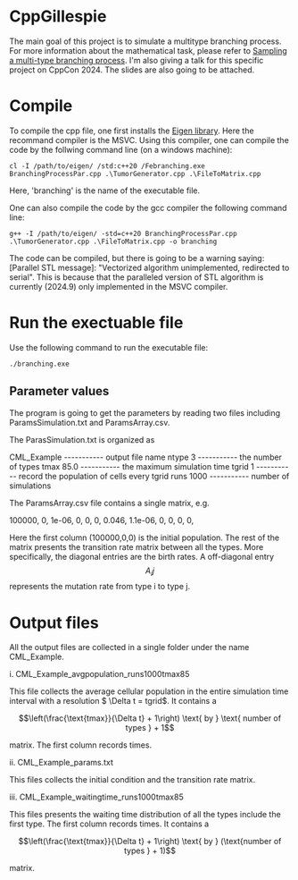 # CppGillespie
The main goal of this project is to simulate a multitype branching process. For more information about the mathematical task, please refer to [Sampling a multi-type branching process](GillespieAlg.md). I'm also giving a talk for this specific project on CppCon 2024. The slides are also going to be attached.

# Compile
To compile the cpp file, one first installs the [Eigen library](https://eigen.tuxfamily.org/index.php?title=Main_Page). Here the recommand compiler is the MSVC. Using this compiler, one can compile the code by the follwing command line (on a windows machine):

    cl -I /path/to/eigen/ /std:c++20 /Febranching.exe BranchingProcessPar.cpp .\TumorGenerator.cpp .\FileToMatrix.cpp

Here, 'branching' is the name of the executable file. 

One can also compile the code by the gcc compiler the following command line:

    g++ -I /path/to/eigen/ -std=c++20 BranchingProcessPar.cpp .\TumorGenerator.cpp .\FileToMatrix.cpp -o branching 

The code can be compiled, but there is going to be a warning saying: [Parallel STL message]: "Vectorized algorithm unimplemented, redirected to serial". This is because that the paralleled version of STL algorithm is currently (2024.9) only implemented in the MSVC compiler.

# Run the exectuable file

Use the following command to run the executable file:

    ./branching.exe

## Parameter values

The program is going to get the parameters by reading two files including ParamsSimulation.txt and ParamsArray.csv.

The ParasSimulation.txt is organized as

CML_Example ----------- output file name
ntype 3     ----------- the number of types
tmax 85.0   ----------- the maximum simulation time
tgrid 1     ----------- record the population of cells every tgrid
runs 1000   ----------- number of simulations

The ParamsArray.csv file contains a single matrix, e.g.

100000, 0, 1e-06, 0,
0, 0, 0.046, 1.1e-06,
0, 0, 0, 0,

Here the first column (100000,0,0) is the initial population. The rest of the matrix presents the transition rate matrix between all the types. More specifically, the diagonal entries are the birth rates. A off-diagonal entry $$A_ij$$ represents the mutation rate from type i to type j. 

# Output files

All the output files are collected in a single folder under the name CML_Example.

i. CML_Example_avgpopulation_runs1000tmax85

This file collects the average cellular population in the entire simulation time interval with a resolution $ \Delta t = tgrid$. It contains a 

$$\left(\frac{\text{tmax}}{\Delta t} + 1\right) \text{ by } \text{ number of types } + 1$$

matrix. The first column records times.

ii. CML_Example_params.txt

This files collects the initial condition and the transition rate matrix.

iii. CML_Example_waitingtime_runs1000tmax85

This files presents the waiting time distribution of all the types include the first type. The first column records times. It contains a

$$\left(\frac{\text{tmax}}{\Delta t} + 1\right) \text{ by } (\text{number of types } + 1)$$

matrix.
   

